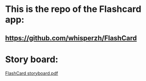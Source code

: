 # This is the repo of the Flashcard app: 
## https://github.com/whisperzh/FlashCard

# Story board:

[FlashCard storyboard.pdf](https://github.com/melodyy0128/BU2023SPR-CS501/files/10727706/FlashCard.storyboard.pdf)
